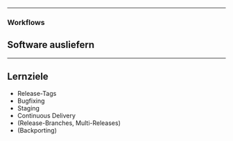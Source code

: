 
---

### Workflows

## Software ausliefern

---

## Lernziele

 * Release-Tags
 * Bugfixing
 * Staging
 * Continuous Delivery
 * (Release-Branches, Multi-Releases)
 * (Backporting)